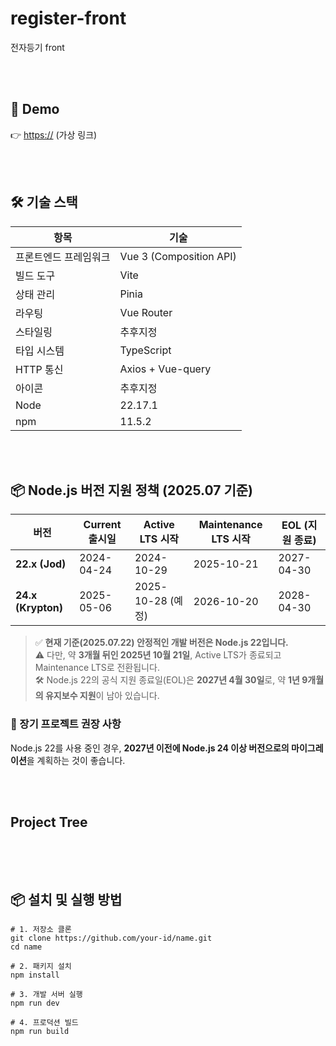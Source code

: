 # register-front

전자등기 front

<br><br>

## 🚀 Demo

👉 [https://](https://) (가상 링크)

<br><br>

## 🛠️ 기술 스택

| 항목                  | 기술                    |
| --------------------- | ----------------------- |
| 프론트엔드 프레임워크 | Vue 3 (Composition API) |
| 빌드 도구             | Vite                    |
| 상태 관리             | Pinia                   |
| 라우팅                | Vue Router              |
| 스타일링              | 추후지정                |
| 타입 시스템           | TypeScript              |
| HTTP 통신             | Axios + Vue-query       |
| 아이콘                | 추후지정                |
| Node                  | 22.17.1                 |
| npm                   | 11.5.2                  |

<br><br>

## 📦 Node.js 버전 지원 정책 (2025.07 기준)

| 버전               | Current 출시일 | Active LTS 시작   | Maintenance LTS 시작 | EOL (지원 종료) |
| ------------------ | -------------- | ----------------- | -------------------- | --------------- |
| **22.x (Jod)**     | 2024-04-24     | 2024-10-29        | 2025-10-21           | 2027-04-30      |
| **24.x (Krypton)** | 2025-05-06     | 2025-10-28 (예정) | 2026-10-20           | 2028-04-30      |

> ✅ **현재 기준(2025.07.22) 안정적인 개발 버전은 Node.js 22입니다.**  
> ⚠️ 다만, 약 **3개월 뒤인 2025년 10월 21일**, Active LTS가 종료되고 Maintenance LTS로 전환됩니다.  
> 🛠️ Node.js 22의 공식 지원 종료일(EOL)은 **2027년 4월 30일**로, 약 **1년 9개월의 유지보수 지원**이 남아 있습니다.

### 📌 장기 프로젝트 권장 사항

Node.js 22를 사용 중인 경우, **2027년 이전에 Node.js 24 이상 버전으로의 마이그레이션**을 계획하는 것이 좋습니다.

<br><br>

## Project Tree

```

```

<br><br>

## 📦 설치 및 실행 방법

```
# 1. 저장소 클론
git clone https://github.com/your-id/name.git
cd name

# 2. 패키지 설치
npm install

# 3. 개발 서버 실행
npm run dev

# 4. 프로덕션 빌드
npm run build
```
